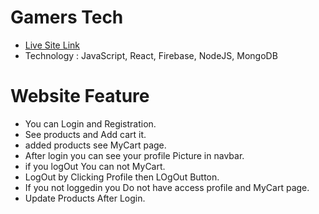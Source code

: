 # Gamers Tech

- [Live Site Link](https://hunter-it-a57f9.web.app/)
- Technology : JavaScript, React, Firebase, NodeJS, MongoDB

# Website Feature

- You can Login and Registration.
- See products and Add cart it.
- added products see MyCart page.
- After login you can see your profile Picture in navbar.
- if you logOut You can not MyCart.
- LogOut by Clicking Profile then LOgOut Button.
- If you not loggedin you Do not have access profile and MyCart page.
- Update Products After Login.
